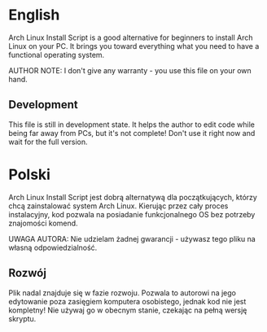 # English 
Arch Linux Install Script is a good alternative for beginners to install Arch Linux on your PC. It brings you toward everything what you need to have a functional operating system.

AUTHOR NOTE: I don't give any warranty - you use this file on your own hand.

## Development 
This file is still in development state. It helps the author to edit code while being far away from PCs, but it's not complete! Don't use it right now and wait for the full version. 

# Polski 
Arch Linux Install Script jest dobrą alternatywą dla początkujących, którzy chcą zainstalować system Arch Linux. Kierując przez cały proces instalacyjny, kod pozwala na posiadanie funkcjonalnego OS bez potrzeby znajomości komend. 

UWAGA AUTORA: Nie udzielam żadnej gwarancji - używasz tego pliku na własną odpowiedzialność.

## Rozwój 
Plik nadal znajduje się w fazie rozwoju. Pozwala to autorowi na jego edytowanie poza zasięgiem komputera osobistego, jednak kod nie jest kompletny! Nie używaj go w obecnym stanie, czekając na pełną wersję skryptu.
